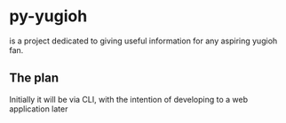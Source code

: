 # py-yugioh 
is a project dedicated to giving useful information for any aspiring yugioh fan. 

## The plan
Initially it will be via CLI, with the intention of developing to a web application later
